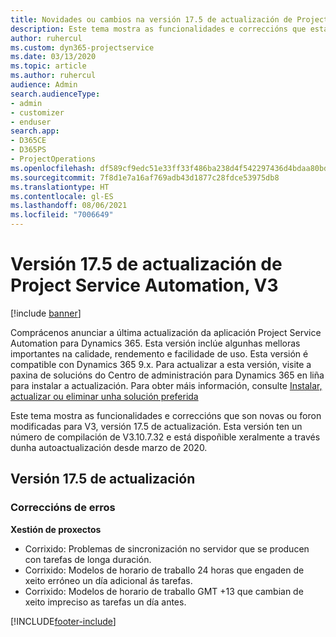```yaml
---
title: Novidades ou cambios na versión 17.5 de actualización de Project Service Automation, Corrección, V3
description: Este tema mostra as funcionalidades e correccións que están dispoñibles la versión 17.5 de actualización de Project Service Automation, V3.
author: ruhercul
ms.custom: dyn365-projectservice
ms.date: 03/13/2020
ms.topic: article
ms.author: ruhercul
audience: Admin
search.audienceType:
- admin
- customizer
- enduser
search.app:
- D365CE
- D365PS
- ProjectOperations
ms.openlocfilehash: df589cf9edc51e33ff33f486ba238d4f542297436d4bdaa80bd8af59b65e7481
ms.sourcegitcommit: 7f8d1e7a16af769adb43d1877c28fdce53975db8
ms.translationtype: HT
ms.contentlocale: gl-ES
ms.lasthandoff: 08/06/2021
ms.locfileid: "7006649"
---
```

# <a name="project-service-automation-update-release-175-v3"></a>Versión 17.5 de actualización de Project Service Automation, V3

[!include [banner](../includes/psa-now-project-operations.md)]

Comprácenos anunciar a última actualización da aplicación Project Service Automation para Dynamics 365. Esta versión inclúe algunhas melloras importantes na calidade, rendemento e facilidade de uso.  Esta versión é compatible con Dynamics 365 9.x. Para actualizar a esta versión, visite a paxina de solucións do Centro de administración para Dynamics 365 en liña para instalar a actualización. Para obter máis información, consulte [Instalar, actualizar ou eliminar unha solución preferida](/power-platform/admin/install-remove-preferred-solution)

Este tema mostra as funcionalidades e correccións que son novas ou foron modificadas para V3, versión 17.5 de actualización. Esta versión ten un número de compilación de V3.10.7.32 e está dispoñible xeralmente a través dunha autoactualización desde marzo de 2020.


## <a name="update-release-175"></a>Versión 17.5 de actualización

### <a name="bug-fixes"></a>Correccións de erros


**Xestión de proxectos**

- Corrixido: Problemas de sincronización no servidor que se producen con tarefas de longa duración.
- Corrixido: Modelos de horario de traballo 24 horas que engaden de xeito erróneo un día adicional ás tarefas.
- Corrixido: Modelos de horario de traballo GMT +13 que cambian de xeito impreciso as tarefas un día antes.



[!INCLUDE[footer-include](../includes/footer-banner.md)]